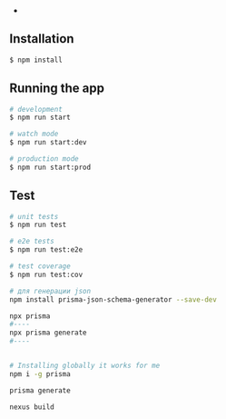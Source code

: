 
-

## Installation

```bash
$ npm install
```

## Running the app

```bash
# development
$ npm run start

# watch mode
$ npm run start:dev

# production mode
$ npm run start:prod
```

## Test

```bash
# unit tests
$ npm run test

# e2e tests
$ npm run test:e2e

# test coverage
$ npm run test:cov
```
```bash
# для генерации json
npm install prisma-json-schema-generator --save-dev

npx prisma
#----
npx prisma generate
#----


# Installing globally it works for me
npm i -g prisma 

prisma generate

nexus build
```